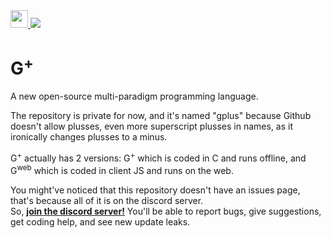 <a href="https://discord.gg/Cn7hsgzusN">
  <img src="https://anpang.fun/gplus.png" width="28px" /> <img src="https://dcbadge.vercel.app/api/server/Cn7hsgzusN" />
</a>

# G<sup>+</sup>
A new open-source multi-paradigm programming language.

The repository is private for now, and it's named "gplus" because Github doesn't allow plusses, even more superscript plusses in names, as it ironically changes plusses to a minus.

G<sup>+</sup> actually has 2 versions: G<sup>+</sup> which is coded in C and runs offline, and G<sup>web</sup> which is coded in client JS and runs on the web.

You might've noticed that this repository doesn't have an issues page, that's because all of it is on the discord server.\
So, [**join the discord server!**](https://discord.gg/Cn7hsgzusN) You'll be able to report bugs, give suggestions, get coding help, and see new update leaks.
